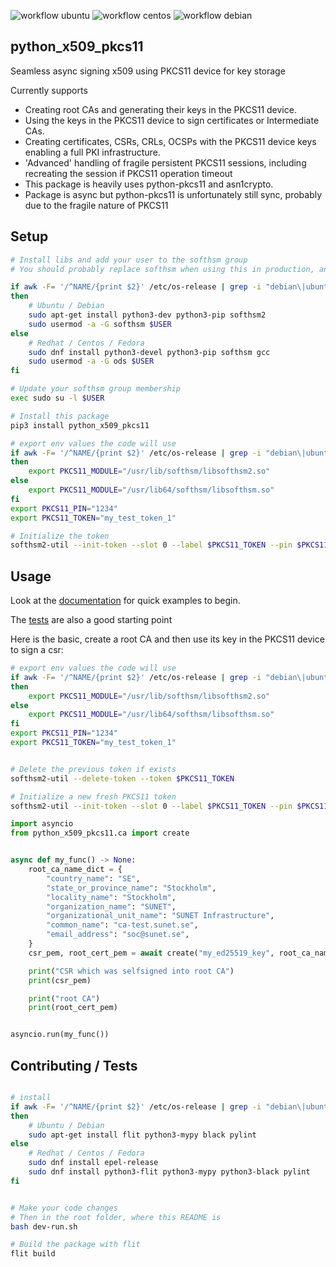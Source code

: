 ![workflow ubuntu](https://github.com/SUNET/python_x509_pkcs11/actions/workflows/ubuntu.yaml/badge.svg)
![workflow centos](https://github.com/SUNET/python_x509_pkcs11/actions/workflows/centos.yaml/badge.svg)
![workflow debian](https://github.com/SUNET/python_x509_pkcs11/actions/workflows/debian.yaml/badge.svg)

## python_x509_pkcs11

Seamless async signing x509 using PKCS11 device for key storage

Currently supports
* Creating root CAs and generating their keys in the PKCS11 device.
* Using the keys in the PKCS11 device to sign certificates or Intermediate CAs.
* Creating certificates, CSRs, CRLs, OCSPs  with the PKCS11 device keys enabling a full PKI infrastructure.
* 'Advanced' handling of fragile persistent PKCS11 sessions, including recreating the session if PKCS11 operation timeout
* This package is heavily uses python-pkcs11 and asn1crypto.
* Package is async but python-pkcs11 is unfortunately still sync, probably due to the fragile nature of PKCS11


## Setup

```bash
# Install libs and add your user to the softhsm group
# You should probably replace softhsm when using this in production, any PKCS11 device should work

if awk -F= '/^NAME/{print $2}' /etc/os-release | grep -i "debian\|ubuntu"
then
    # Ubuntu / Debian
    sudo apt-get install python3-dev python3-pip softhsm2
    sudo usermod -a -G softhsm $USER
else
    # Redhat / Centos / Fedora
    sudo dnf install python3-devel python3-pip softhsm gcc 
    sudo usermod -a -G ods $USER
fi

# Update your softhsm group membership
exec sudo su -l $USER

# Install this package
pip3 install python_x509_pkcs11

# export env values the code will use
if awk -F= '/^NAME/{print $2}' /etc/os-release | grep -i "debian\|ubuntu"
then
    export PKCS11_MODULE="/usr/lib/softhsm/libsofthsm2.so"
else
    export PKCS11_MODULE="/usr/lib64/softhsm/libsofthsm.so"
fi
export PKCS11_PIN="1234"
export PKCS11_TOKEN="my_test_token_1"

# Initialize the token
softhsm2-util --init-token --slot 0 --label $PKCS11_TOKEN --pin $PKCS11_PIN --so-pin $PKCS11_PIN

```

## Usage

Look at the [documentation](https://github.com/SUNET/python_x509_pkcs11/blob/main/docs/README.md) for quick examples to begin.

The [tests](https://github.com/SUNET/python_x509_pkcs11/tree/main/tests) are also a good starting point

Here is the basic, create a root CA and then use its key in the PKCS11 device to sign a csr:

```bash
# export env values the code will use
if awk -F= '/^NAME/{print $2}' /etc/os-release | grep -i "debian\|ubuntu"
then
    export PKCS11_MODULE="/usr/lib/softhsm/libsofthsm2.so"
else
    export PKCS11_MODULE="/usr/lib64/softhsm/libsofthsm.so"
fi
export PKCS11_PIN="1234"
export PKCS11_TOKEN="my_test_token_1"


# Delete the previous token if exists
softhsm2-util --delete-token --token $PKCS11_TOKEN

# Initialize a new fresh PKCS11 token
softhsm2-util --init-token --slot 0 --label $PKCS11_TOKEN --pin $PKCS11_PIN --so-pin $PKCS11_PIN
```

```python
import asyncio
from python_x509_pkcs11.ca import create


async def my_func() -> None:
    root_ca_name_dict = {
        "country_name": "SE",
        "state_or_province_name": "Stockholm",
        "locality_name": "Stockholm",
        "organization_name": "SUNET",
        "organizational_unit_name": "SUNET Infrastructure",
        "common_name": "ca-test.sunet.se",
        "email_address": "soc@sunet.se",
    }
    csr_pem, root_cert_pem = await create("my_ed25519_key", root_ca_name_dict)

    print("CSR which was selfsigned into root CA")
    print(csr_pem)

    print("root CA")
    print(root_cert_pem)


asyncio.run(my_func())
```

## Contributing / Tests
```bash

# install
if awk -F= '/^NAME/{print $2}' /etc/os-release | grep -i "debian\|ubuntu"
then
    # Ubuntu / Debian
    sudo apt-get install flit python3-mypy black pylint
else
    # Redhat / Centos / Fedora
    sudo dnf install epel-release
    sudo dnf install python3-flit python3-mypy python3-black pylint
fi


# Make your code changes
# Then in the root folder, where this README is
bash dev-run.sh

# Build the package with flit
flit build
```
